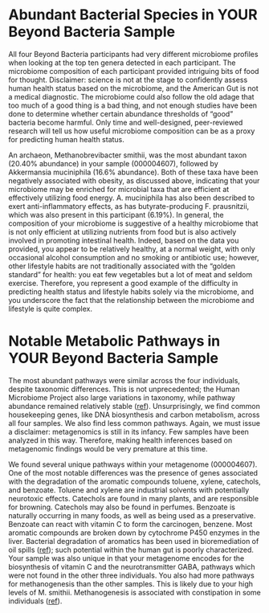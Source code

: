 # Abundant Bacterial Species in YOUR Beyond Bacteria Sample

All four Beyond Bacteria participants had very different microbiome profiles
when looking at the top ten genera detected in each participant. The microbiome
composition of each participant provided intriguing bits of food for thought.
Disclaimer: science is not at the stage to confidently assess human health
status based on the microbiome, and the American Gut is not a medical
diagnostic. The microbiome could also follow the old adage that too much of a
good thing is a bad thing, and not enough studies have been done to determine
whether certain abundance thresholds of “good” bacteria become harmful. Only
time and well-designed, peer-reviewed research will tell us how useful
microbiome composition can be as a proxy for predicting human health status.

An archaeon, Methanobrevibacter smithii, was the most abundant taxon (20.40%
abundance) in your sample (000004607), followed by Akkermansia muciniphila (16.6%
abundance). Both of these taxa have been negatively associated with obesity, as
discussed above, indicating that your microbiome may be enriched for microbial
taxa that are efficient at effectively utilizing food energy. A. muciniphila
has also been described to exert anti-inflammatory effects, as has
butyrate-producing F. prausnitzii, which was also present in this participant
(6.19%). In general, the composition of your microbiome is suggestive of a
healthy microbiome that is not only efficient at utilizing nutrients from food
but is also actively involved in promoting intestinal health. Indeed, based on
the data you provided, you appear to be relatively healthy, at a normal weight,
with only occasional alcohol consumption and no smoking or antibiotic use;
however, other lifestyle habits are not traditionally associated with the
“golden standard” for health: you eat few vegetables but a lot of meat and
seldom exercise. Therefore, you represent a good example of the difficulty in
predicting health status and lifestyle habits solely via the microbiome, and
you underscore the fact that the relationship between the microbiome and
lifestyle is quite complex.

# Notable Metabolic Pathways in YOUR Beyond Bacteria Sample

The most abundant pathways were similar across the four individuals, despite
taxonomic differences. This is not unprecedented; the Human Microbiome Project
also large variations in taxonomy, while pathway abundance remained relatively
stable ([ref](http://www.ncbi.nlm.nih.gov/pubmed/22699609)). Unsurprisingly, we
find common housekeeping genes, like DNA biosynthesis and carbon metabolism,
across all four samples. We also find less common pathways. Again, we must
issue a disclaimer: metagenomics is still in its infancy. Few samples have been
analyzed in this way. Therefore, making health inferences based on metagenomic
findings would be very premature at this time.

We found several unique pathways within your metagenome (000004607). One
of the most notable differences was the presence of genes associated with the
degradation of the aromatic compounds toluene, xylene, catechols, and benzoate.
Toluene and xylene are industrial solvents with potentially neurotoxic effects.
Catechols are found in many plants, and are responsible for browning. Catechols
may also be found in perfumes. Benzoate is naturally occurring in many foods,
as well as being used as a preservative. Benzoate can react with vitamin C to
form the carcinogen, benzene. Most aromatic compounds are broken down by
cytochrome P450 enzymes in the liver. Bacterial degradation of aromatics has
been used in bioremediation of oil spills
([ref](http://www.ncbi.nlm.nih.gov/pubmed/16269736)); such potential within the
human gut is poorly characterized. Your sample was also unique in that your
metagenome encodes for the biosynthesis of vitamin C and the neurotransmitter
GABA, pathways which were not found in the other three individuals. You also
had more pathways for methanogenesis than the other samples. This is likely due
to your high levels of M. smithii. Methanogenesis is associated with
constipation in some individuals
([ref](http://www.ncbi.nlm.nih.gov/pubmed/22573345)).
